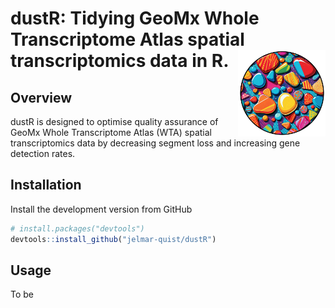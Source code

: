 
<!-- README.md is generated from README.Rmd. Please edit that file -->

# dustR: Tidying GeoMx Whole Transcriptome Atlas spatial transcriptomics data in R. <img src='man/figures/dustR_logo.png' align='right' height='138'/>

<!-- badges: start -->
<!-- badges: end -->

## Overview

dustR is designed to optimise quality assurance of GeoMx Whole
Transcriptome Atlas (WTA) spatial transcriptomics data by decreasing
segment loss and increasing gene detection rates.

## Installation

Install the development version from GitHub

``` r
# install.packages("devtools")
devtools::install_github("jelmar-quist/dustR")
```

## Usage

To be
